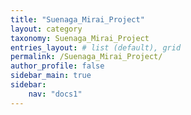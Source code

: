 ```yaml
---
title: "Suenaga_Mirai_Project"
layout: category
taxonomy: Suenaga_Mirai_Project
entries_layout: # list (default), grid
permalink: /Suenaga_Mirai_Project/
author_profile: false
sidebar_main: true
sidebar:
    nav: "docs1"
---
```


